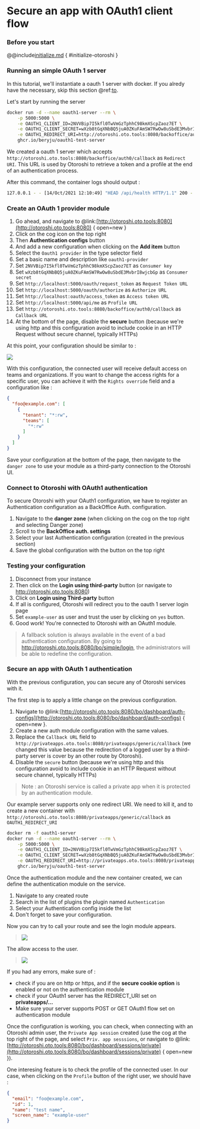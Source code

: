# Secure an app with OAuth1 client flow

### Before you start

@@include[initialize.md](../includes/initialize.md) { #initialize-otoroshi }

### Running an simple OAuth 1 server

In this tutorial, we'll instantiate a oauth 1 server with docker. If you alredy have the necessary, skip this section @ref:[to](#create-an-oauth-1-provider-module).

Let's start by running the server

```sh
docker run -d --name oauth1-server --rm \
    -p 5000:5000 \
    -e OAUTH1_CLIENT_ID=2NVVBip7I5kfl0TwVmGzTphhC98kmXScpZaoz7ET \
    -e OAUTH1_CLIENT_SECRET=wXzb8tGqXNbBQ5juA0ZKuFAmSW7RwOw8uSbdE3MvbrI8wjcbGp \
    -e OAUTH1_REDIRECT_URI=http://otoroshi.oto.tools:8080/backoffice/auth0/callback \
    ghcr.io/beryju/oauth1-test-server
```

We created a oauth 1 server which accepts `http://otoroshi.oto.tools:8080/backoffice/auth0/callback` as `Redirect URI`. This URL is used by Otoroshi to retrieve a token and a profile at the end of an authentication process.

After this command, the container logs should output :
```sh 
127.0.0.1 - - [14/Oct/2021 12:10:49] "HEAD /api/health HTTP/1.1" 200 -
```

### Create an OAuth 1 provider module

1. Go ahead, and navigate to @link:[http://otoroshi.oto.tools:8080](http://otoroshi.oto.tools:8080) { open=new }
1. Click on the cog icon on the top right
1. Then **Authentication configs** button
1. And add a new configuration when clicking on the **Add item** button
2. Select the `Oauth1 provider` in the type selector field
3. Set a basic name and description like `oauth1-provider`
4. Set `2NVVBip7I5kfl0TwVmGzTphhC98kmXScpZaoz7ET` as `Consumer key`
5. Set `wXzb8tGqXNbBQ5juA0ZKuFAmSW7RwOw8uSbdE3MvbrI8wjcbGp` as `Consumer secret`
6. Set `http://localhost:5000/oauth/request_token` as `Request Token URL`
7. Set `http://localhost:5000/oauth/authorize` as `Authorize URL`
8. Set `http://localhost:oauth/access_token` as `Access token URL`
9. Set `http://localhost:5000/api/me` as `Profile URL`
10. Set `http://otoroshi.oto.tools:8080/backoffice/auth0/callback` as `Callback URL`
11. At the bottom of the page, disable the **secure** button (because we're using http and this configuration avoid to include cookie in an HTTP Request without secure channel, typically HTTPs)

 At this point, your configuration should be similar to :

<!-- oto-scenario
 - goto /bo/dashboard/auth-configs/edit/auth_mod_oauth1.0_provider
 - wait 1000
 - screenshot generated-hows-to-secure-with-oauth1-provider.png
-->
<img src="../imgs/generated-hows-to-secure-with-oauth1-provider.png" />

With this configuration, the connected user will receive default access on teams and organizations. If you want to change the access rights for a specific user, you can achieve it with the `Rights override` field and a configuration like :

```json
{
  "foo@example.com": [
    {
      "tenant": "*:rw",
      "teams": [
        "*:rw"
      ]
    }
  ]
}
```

Save your configuration at the bottom of the page, then navigate to the `danger zone` to use your module as a third-party connection to the Otoroshi UI.

### Connect to Otoroshi with OAuth1 authentication

To secure Otoroshi with your OAuth1 configuration, we have to register an Authentication configuration as a BackOffice Auth. configuration.

1. Navigate to the **danger zone** (when clicking on the cog on the top right and selecting Danger zone)
1. Scroll to the **BackOffice auth. settings**
1. Select your last Authentication configuration (created in the previous section)
1. Save the global configuration with the button on the top right

### Testing your configuration

1. Disconnect from your instance
1. Then click on the **Login using third-party** button (or navigate to http://otoroshi.oto.tools:8080)
2. Click on **Login using Third-party** button
3. If all is configured, Otoroshi will redirect you to the oauth 1 server login page
4. Set `example-user` as user and trust the user by clicking on `yes` button.
5. Good work! You're connected to Otoroshi with an OAuth1 module.

> A fallback solution is always available in the event of a bad authentication configuration. By going to http://otoroshi.oto.tools:8080/bo/simple/login, the administrators will be able to redefine the configuration.

### Secure an app with OAuth 1 authentication

With the previous configuration, you can secure any of Otoroshi services with it. 

The first step is to apply a little change on the previous configuration. 

1. Navigate to @link:[http://otoroshi.oto.tools:8080/bo/dashboard/auth-configs](http://otoroshi.oto.tools:8080/bo/dashboard/auth-configs) { open=new }.
2. Create a new auth module configuration with the same values.
3. Replace the `Callback URL` field to `http://privateapps.oto.tools:8080/privateapps/generic/callback` (we changed this value because the redirection of a logged user by a third-party server is cover by an other route by Otoroshi).
4. Disable the `secure` button (because we're using http and this configuration avoid to include cookie in an HTTP Request without secure channel, typically HTTPs)

> Note : an Otoroshi service is called a private app when it is protected by an authentication module.

Our example server supports only one redirect URI. We need to kill it, and to create a new container with `http://otoroshi.oto.tools:8080/privateapps/generic/callback` as `OAUTH1_REDIRECT_URI`

```sh
docker rm -f oauth1-server
docker run -d --name oauth1-server --rm \
    -p 5000:5000 \
    -e OAUTH1_CLIENT_ID=2NVVBip7I5kfl0TwVmGzTphhC98kmXScpZaoz7ET \
    -e OAUTH1_CLIENT_SECRET=wXzb8tGqXNbBQ5juA0ZKuFAmSW7RwOw8uSbdE3MvbrI8wjcbGp \
    -e OAUTH1_REDIRECT_URI=http://privateapps.oto.tools:8080/privateapps/generic/callback \
    ghcr.io/beryju/oauth1-test-server
```

Once the authentication module and the new container created, we can define the authentication module on the service.

1. Navigate to any created route
2. Search in the list of plugins the plugin named `Authentication`
3. Select your Authentication config inside the list
4. Don't forget to save your configuration.

Now you can try to call your route and see the login module appears.

> <img src="../imgs/hows-to-secure-app-with-oauth1-provider-input.png">

The allow access to the user.

> <img src="../imgs/hows-to-secure-app-with-oauth1-provider-trust.png">

If you had any errors, make sure of :

* check if you are on http or https, and if the **secure cookie option** is enabled or not on the authentication module
* check if your OAuth1 server has the REDIRECT_URI set on **privateapps/...**
* Make sure your server supports POST or GET OAuth1 flow set on authentication module

Once the configuration is working, you can check, when connecting with an Otoroshi admin user, the `Private App session` created (use the cog at the top right of the page, and select `Priv. app sesssions`, or navigate to @link:[http://otoroshi.oto.tools:8080/bo/dashboard/sessions/private](http://otoroshi.oto.tools:8080/bo/dashboard/sessions/private) { open=new }).

One interesing feature is to check the profile of the connected user. In our case, when clicking on the `Profile` button of the right user, we should have : 

```json
{
  "email": "foo@example.com",
  "id": 1,
  "name": "test name",
  "screen_name": "example-user"
}
```
